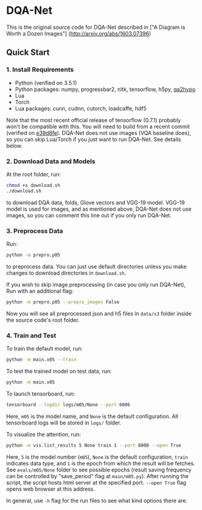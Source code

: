 # DQA-Net
This is the original source code for DQA-Net described in ["A Diagram is Worth a Dozen Images"] (http://arxiv.org/abs/1603.07396)

## Quick Start

### 1. Install Requirements
- Python (verified on 3.5.1)
- Python packages: numpy, progressbar2, nltk, tensorflow, h5py, [qa2hypo](https://github.com/anglil/qa2hypo)
- Lua
- Torch
- Lua packages: cunn, cudnn, cutorch, loadcaffe, hdf5

Note that the most recent official release of tensorflow (0.7.1) probably won't be compatible with this. 
You will need to build from a recent commit (verified on [e39d8fe](https://github.com/tensorflow/tensorflow/tree/e39d8feebb9666a331345cd8d960f5ade4652bba)).
DQA-Net does not use images (VQA baseline does), so you can skip Lua/Torch if you just want to run DQA-Net. See details below.

### 2. Download Data and Models
At the root folder, run:
```bash
chmod +x download.sh
./download.sh
``` 
to download DQA data, folds, Glove vectors and VGG-19 model. 
VGG-19 model is used for images, and as mentioned above, DQA-Net does not use images, so you can comment this line out if you only run DQA-Net.

### 3. Preprocess Data
Run:
```bash
python -m prepro.p05
``` 
to preprocess data. 
You can just use default directories unless you make changes to download directories in `download.sh`.

If you wish to skip image preprocessing (in case you only run DQA-Net), Run with an additional flag:
```bash
python -m prepro.p05 --prepro_images False
```
Now you will see all preprocessed json and h5 files in `data/s3` folder inside the source code's root folder.

### 4. Train and Test
To train the default model, run:
```bash
python -m main.x05 --train
```

To test the trained model on test data, run:
```bash
python -m main.x05
```

To launch tensorboard, run:
```bash
tensorboard --logdir logs/m05/None --port 6006
```
Here, `m05` is the model name, and `None` is the default configuration. All tensorboard logs will be stored in `logs/` folder. 

To visualize the attention, run:
```bash
python -m vis.list_results 5 None train 1 --port 8000 --open True
```
Here, `5` is the model number (`m05`), `None` is the default configuration, `train` indicates data type, and `1` is the epoch from which the result will be fetches.
See `evals/m05/None` folder to see possible epochs (result saving frequency can be controlled by "save_period" flag at `main/m05.py`).
After running the script, the script hosts html server at the specified port. 
`--open True` flag opens web browser at this address.

In general, use `-h` flag for the run files to see what kind options there are.
